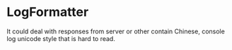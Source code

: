 # LogFormatter
It could deal with responses from server or other contain Chinese, console log unicode style that is hard to read.
